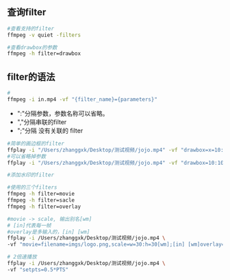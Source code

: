 ## 查询filter
```sh
#查看支持的filter
ffmpeg -v quiet -filters

#查看drawbox的参数
ffmpeg -h filter=drawbox
```

## filter的语法
```sh
#
ffmpeg -i in.mp4 -vf "{filter_name}={parameters}"
```
- ":"分隔参数，参数名称可以省略。
- ","分隔串联的filter
- ";"分隔 没有关联的 filter

```sh
#简单的画边框的filter
ffplay -i "/Users/zhanggxk/Desktop/测试视频/jojo.mp4" -vf "drawbox=x=10:y=10:w=100:h=100:color=red"
#可以省略掉参数
ffplay -i "/Users/zhanggxk/Desktop/测试视频/jojo.mp4" -vf "drawbox=10:10:100:100:red"
```


```sh
#添加水印的filter

#使用的三个filters
ffmpeg -h filter=movie
ffmpeg -h filter=sacle
ffmpeg -h filter=overlay

#movie -> scale, 输出别名[wm]
# [in]代表每一帧
#overlay是多输入的，[in] [wm]
ffplay -i /Users/zhanggxk/Desktop/测试视频/jojo.mp4 \
-vf "movie=filename=imgs/logo.png,scale=w=30:h=30[wm];[in] [wm]overlay=x=30:y=50"
```

```sh
# 2倍速播放
ffplay -i /Users/zhanggxk/Desktop/测试视频/jojo.mp4 \
-vf "setpts=0.5*PTS"
```
